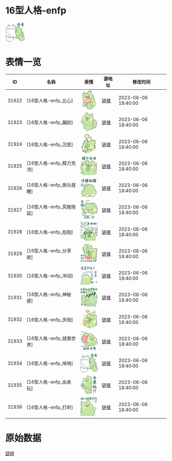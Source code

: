 # 16型人格-enfp

<img src="./cover.png" height="60" alt="cover" />

# 表情一览

|ID|名称|表情|源地址|修改时间|
|----|----|----|----|----|
|31922|[16型人格-enfp_比心]|<img src="./pic/031922_%5B16型人格-enfp_比心%5D.png" height="60" alt="比心"/>|[链接](https://i0.hdslb.com/bfs/garb/7888905fb33adcffb1f78bc341b7add663821bbc.png)|2023-06-06 18:40:00|
|31923|[16型人格-enfp_蹦跶]|<img src="./pic/031923_%5B16型人格-enfp_蹦跶%5D.png" height="60" alt="蹦跶"/>|[链接](https://i0.hdslb.com/bfs/garb/d54c5a7b32be502801262b89e964c86fa3fd79bc.png)|2023-06-06 18:40:00|
|31924|[16型人格-enfp_沉思]|<img src="./pic/031924_%5B16型人格-enfp_沉思%5D.png" height="60" alt="沉思"/>|[链接](https://i0.hdslb.com/bfs/garb/183d27151c794f6e04bb59168b8fff6b15f6752c.png)|2023-06-06 18:40:00|
|31925|[16型人格-enfp_精力充沛]|<img src="./pic/031925_%5B16型人格-enfp_精力充沛%5D.png" height="60" alt="精力充沛"/>|[链接](https://i0.hdslb.com/bfs/garb/ea5f74716086b231f25800c55ace356cb011fceb.png)|2023-06-06 18:40:00|
|31926|[16型人格-enfp_倒头就睡]|<img src="./pic/031926_%5B16型人格-enfp_倒头就睡%5D.png" height="60" alt="倒头就睡"/>|[链接](https://i0.hdslb.com/bfs/garb/6e780a9efdafde77788f8a1307f517f71c27de26.png)|2023-06-06 18:40:00|
|31927|[16型人格-enfp_究极拖延]|<img src="./pic/031927_%5B16型人格-enfp_究极拖延%5D.png" height="60" alt="究极拖延"/>|[链接](https://i0.hdslb.com/bfs/garb/03ad63419493b58fc075b05e53e6e7abe4c6e270.png)|2023-06-06 18:40:00|
|31928|[16型人格-enfp_抱抱]|<img src="./pic/031928_%5B16型人格-enfp_抱抱%5D.png" height="60" alt="抱抱"/>|[链接](https://i0.hdslb.com/bfs/garb/9c24e5bf25434584b6edfd5a6fb13955122191bc.png)|2023-06-06 18:40:00|
|31929|[16型人格-enfp_分享欲]|<img src="./pic/031929_%5B16型人格-enfp_分享欲%5D.png" height="60" alt="分享欲"/>|[链接](https://i0.hdslb.com/bfs/garb/200ecf187c7b6af5398253a9702f0777207404c0.png)|2023-06-06 18:40:00|
|31930|[16型人格-enfp_冲动]|<img src="./pic/031930_%5B16型人格-enfp_冲动%5D.png" height="60" alt="冲动"/>|[链接](https://i0.hdslb.com/bfs/garb/71d0727511f06ff387c4907a3c47d20dbbd45153.png)|2023-06-06 18:40:00|
|31931|[16型人格-enfp_神秘感]|<img src="./pic/031931_%5B16型人格-enfp_神秘感%5D.png" height="60" alt="神秘感"/>|[链接](https://i0.hdslb.com/bfs/garb/03058aa1cfc2936a4cc036d5a0d9b95ea7fe474d.png)|2023-06-06 18:40:00|
|31932|[16型人格-enfp_庆祝]|<img src="./pic/031932_%5B16型人格-enfp_庆祝%5D.png" height="60" alt="庆祝"/>|[链接](https://i0.hdslb.com/bfs/garb/6e387026cb08b2b019b087ce0ca18ee7bfafe8e4.png)|2023-06-06 18:40:00|
|31933|[16型人格-enfp_拯救世界]|<img src="./pic/031933_%5B16型人格-enfp_拯救世界%5D.png" height="60" alt="拯救世界"/>|[链接](https://i0.hdslb.com/bfs/garb/7389b5b73e09c2464dc556b26143d3f8c8624005.png)|2023-06-06 18:40:00|
|31934|[16型人格-enfp_啃啃]|<img src="./pic/031934_%5B16型人格-enfp_啃啃%5D.png" height="60" alt="啃啃"/>|[链接](https://i0.hdslb.com/bfs/garb/f742d2669f4ca94bc193c2b04f6b3a0ce0fab2f4.png)|2023-06-06 18:40:00|
|31935|[16型人格-enfp_出来玩]|<img src="./pic/031935_%5B16型人格-enfp_出来玩%5D.png" height="60" alt="出来玩"/>|[链接](https://i0.hdslb.com/bfs/garb/e0ca87cb4ca2ac37418b4c4034b8f67d4d045535.png)|2023-06-06 18:40:00|
|31936|[16型人格-enfp_打听]|<img src="./pic/031936_%5B16型人格-enfp_打听%5D.png" height="60" alt="打听"/>|[链接](https://i0.hdslb.com/bfs/garb/7f3b93df45b8ea9fa8598adf28089f8aa5542ce3.png)|2023-06-06 18:40:00|

# 原始数据

[跳转](./raw.json)

